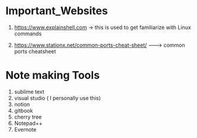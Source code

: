 # Important_Websites

1. https://www.explainshell.com  -> this is used to get familiarize with Linux commands

2. https://www.stationx.net/common-ports-cheat-sheet/ ---> common ports cheatsheet


# Note making Tools

1. sublime text
2. visual studio ( I personally use this)
3. notion
4. gitbook
5. cherry tree
6. Notepad++
7. Evernote
